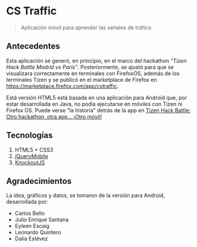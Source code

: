CS Traffic
==========

> Aplicación móvil para aprender las señales de tráfico.


Antecedentes
------------

Esta aplicación se generó, en principio, en el marco del hackathon *"Tizen Hack Battle Madrid vs Paris"*. Posteriormente,
se ajustó para que se visualizara correctamente en terminales con FirefoxOS, además de los terminales Tizen y se publicó
en el marketplace de Firefox en https://marketplace.firefox.com/app/cstraffic.

Está versión HTML5 está basada en una aplicación para Android que, por estar desarrollada en Java, no podía ejecutarse en
móviles con Tizen ni Firefox OS. Puede verse "la historia" detrás de la app en
[Tizen Hack Battle: Otro hackathon, otra app... ¡Otro móvil!](http://efectodemo.blogspot.com.es/2013/10/tizen-hack-battle-otro-hackathon-otra.html#sthash.ukaxFB5G.dpuf)


Tecnologías
-----------

1. HTML5 + CSS3
2. [jQueryMobile](http://jquerymobile.com/)
3. [KnockoutJS](http://knockoutjs.com/)


Agradecimientos
---------------

La idea, gráficos y datos, se tomaron de la versión para Android, desarrollada por:

- Carlos Bello
- Julio Enrique Santana
- Eyleen Escaig
- Leonardo Quintero
- Dalia Estévez
